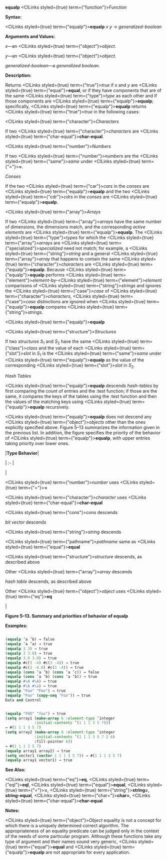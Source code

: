 **equalp** <ClLinks styled={true} term={"function"}><i>Function</i></ClLinks> 



**Syntax:** 



<ClLinks styled={true} term={"equalp"}><b>equalp</b></ClLinks> *x y → generalized-boolean* 



**Arguments and Values:** 



*x*—an <ClLinks styled={true} term={"object"}><i>object</i></ClLinks>. 



*y*—an <ClLinks styled={true} term={"object"}><i>object</i></ClLinks>. 



*generalized-boolean*—a *generalized boolean*. 



**Description:** 



Returns <ClLinks styled={true} term={"true"}><i>true</i></ClLinks> if *x* and *y* are <ClLinks styled={true} term={"equal"}><b>equal</b></ClLinks>, or if they have components that are of the same <ClLinks styled={true} term={"type"}><i>type</i></ClLinks> as each other and if those components are <ClLinks styled={true} term={"equalp"}><b>equalp</b></ClLinks>; specifically, <ClLinks styled={true} term={"equalp"}><b>equalp</b></ClLinks> returns <ClLinks styled={true} term={"true"}><i>true</i></ClLinks> in the following cases: 



<ClLinks styled={true} term={"character"}><i>Characters</i></ClLinks> 



If two <ClLinks styled={true} term={"character"}><i>characters</i></ClLinks> are <ClLinks styled={true} term={"char-equal"}><b>char-equal</b></ClLinks>. 



<ClLinks styled={true} term={"number"}><i>Numbers</i></ClLinks> 



If two <ClLinks styled={true} term={"number"}><i>numbers</i></ClLinks> are the <ClLinks styled={true} term={"same"}><i>same</i></ClLinks> under <ClLinks styled={true} term={"="}><b>=</b></ClLinks>. 



*Conses* 



If the two <ClLinks styled={true} term={"car"}><i>cars</i></ClLinks> in the *conses* are <ClLinks styled={true} term={"equalp"}><b>equalp</b></ClLinks> and the two <ClLinks styled={true} term={"cdr"}><i>cdrs</i></ClLinks> in the *conses* are <ClLinks styled={true} term={"equalp"}><b>equalp</b></ClLinks>. 



<ClLinks styled={true} term={"array"}><i>Arrays</i></ClLinks> 



If two <ClLinks styled={true} term={"array"}><i>arrays</i></ClLinks> have the same number of dimensions, the dimensions match, and the corresponding *active elements* are <ClLinks styled={true} term={"equalp"}><b>equalp</b></ClLinks>. The <ClLinks styled={true} term={"type"}><i>types</i></ClLinks> for which the <ClLinks styled={true} term={"array"}><i>arrays</i></ClLinks> are <ClLinks styled={true} term={"specialized"}><i>specialized</i></ClLinks> need not match; for example, a <ClLinks styled={true} term={"string"}><i>string</i></ClLinks> and a general <ClLinks styled={true} term={"array"}><i>array</i></ClLinks> that happens to contain the same <ClLinks styled={true} term={"character"}><i>characters</i></ClLinks> are <ClLinks styled={true} term={"equalp"}><b>equalp</b></ClLinks>. Because <ClLinks styled={true} term={"equalp"}><b>equalp</b></ClLinks> performs <ClLinks styled={true} term={"element"}><i>element</i></ClLinks>-by-<ClLinks styled={true} term={"element"}><i>element</i></ClLinks> comparisons of <ClLinks styled={true} term={"string"}><i>strings</i></ClLinks> and ignores the <ClLinks styled={true} term={"case"}><i>case</i></ClLinks> of <ClLinks styled={true} term={"character"}><i>characters</i></ClLinks>, <ClLinks styled={true} term={"case"}><i>case</i></ClLinks> distinctions are ignored when <ClLinks styled={true} term={"equalp"}><b>equalp</b></ClLinks> compares <ClLinks styled={true} term={"string"}><i>strings</i></ClLinks>. 















<ClLinks styled={true} term={"equalp"}><b>equalp</b></ClLinks> 



<ClLinks styled={true} term={"structure"}><i>Structures</i></ClLinks> 



If two *structures S*<sub>1</sub> and *S*<sub>2</sub> have the same <ClLinks styled={true} term={"class"}><i>class</i></ClLinks> and the value of each <ClLinks styled={true} term={"slot"}><i>slot</i></ClLinks> in *S*<sub>1</sub> is the <ClLinks styled={true} term={"same"}><i>same</i></ClLinks> under <ClLinks styled={true} term={"equalp"}><b>equalp</b></ClLinks> as the value of the corresponding <ClLinks styled={true} term={"slot"}><i>slot</i></ClLinks> in *S*<sub>2</sub>. 



*Hash Tables* 



<ClLinks styled={true} term={"equalp"}><b>equalp</b></ClLinks> descends *hash-tables* by first comparing the count of entries and the :test function; if those are the same, it compares the keys of the tables using the :test function and then the values of the matching keys using <ClLinks styled={true} term={"equalp"}><b>equalp</b></ClLinks> recursively. 



<ClLinks styled={true} term={"equalp"}><b>equalp</b></ClLinks> does not descend any <ClLinks styled={true} term={"object"}><i>objects</i></ClLinks> other than the ones explicitly specified above. Figure 5–13 summarizes the information given in the previous list. In addition, the figure specifies the priority of the behavior of <ClLinks styled={true} term={"equalp"}><b>equalp</b></ClLinks>, with upper entries taking priority over lower ones. 



|**Type Behavior**|

| :- |

|<p><ClLinks styled={true} term={"number"}><i>number</i></ClLinks> uses <ClLinks styled={true} term={"="}><b>=</b></ClLinks> </p><p><ClLinks styled={true} term={"character"}><i>character</i></ClLinks> uses <ClLinks styled={true} term={"char-equal"}><b>char-equal</b></ClLinks> </p><p><ClLinks styled={true} term={"cons"}><i>cons</i></ClLinks> descends </p><p>*bit vector* descends </p><p><ClLinks styled={true} term={"string"}><i>string</i></ClLinks> descends </p><p><ClLinks styled={true} term={"pathname"}><i>pathname</i></ClLinks> same as <ClLinks styled={true} term={"equal"}><b>equal</b></ClLinks> </p><p><ClLinks styled={true} term={"structure"}><i>structure</i></ClLinks> descends, as described above </p><p>Other <ClLinks styled={true} term={"array"}><i>array</i></ClLinks> descends </p><p>*hash table* descends, as described above </p><p>Other <ClLinks styled={true} term={"object"}><i>object</i></ClLinks> uses <ClLinks styled={true} term={"eq"}><b>eq</b></ClLinks></p>|





**Figure 5–13. Summary and priorities of behavior of equalp** 



**Examples:**
```lisp

(equalp ’a ’b) → false 
(equalp ’a ’a) → true 
(equalp 3 3) → true 
(equalp 3 3.0) → true 
(equalp 3.0 3.0) → true 
(equalp #c(3 -4) #c(3 -4)) → true 
(equalp #c(3 -4.0) #c(3 -4)) → true 
(equalp (cons ’a ’b) (cons ’a ’c)) → false 
(equalp (cons ’a ’b) (cons ’a ’b)) → true 
(equalp #\A #\A) → true 
(equalp #\A #\a) → true 
(equalp "Foo" "Foo") → true 
(equalp "Foo" (copy-seq "Foo")) → true 
Data and Control 


(equalp "FOO" "foo") → true 
(setq array1 (make-array 6 :element-type ’integer 
			 :initial-contents ’(1 1 1 3 5 7))) 
→ #(1 1 1 3 5 7) 
(setq array2 (make-array 8 :element-type ’integer 
			 :initial-contents ’(1 1 1 3 5 7 2 6) 
			 :fill-pointer 6)) 
→ #(1 1 1 3 5 7) 
(equalp array1 array2) → true 
(setq vector1 (vector 1 1 1 3 5 7)) → #(1 1 1 3 5 7) 
(equalp array1 vector1) → true 

```
**See Also:** 



<ClLinks styled={true} term={"eq"}><b>eq</b></ClLinks>, <ClLinks styled={true} term={"eql"}><b>eql</b></ClLinks>, <ClLinks styled={true} term={"equal"}><b>equal</b></ClLinks>, <ClLinks styled={true} term={"="}><b>=</b></ClLinks>, <ClLinks styled={true} term={"string"}><b>string=</b></ClLinks>, **string-equal**, <ClLinks styled={true} term={"char="}><b>char=</b></ClLinks>, <ClLinks styled={true} term={"char-equal"}><b>char-equal</b></ClLinks> 



**Notes:** 



<ClLinks styled={true} term={"object"}><i>Object</i></ClLinks> equality is not a concept for which there is a uniquely determined correct algorithm. The appropriateness of an equality predicate can be judged only in the context of the needs of some particular program. Although these functions take any type of argument and their names sound very generic, <ClLinks styled={true} term={"equal"}><b>equal</b></ClLinks> and <ClLinks styled={true} term={"equalp"}><b>equalp</b></ClLinks> are not appropriate for every application. 




